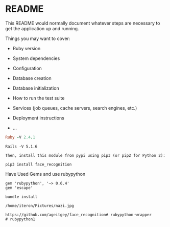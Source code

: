 # README

This README would normally document whatever steps are necessary to get the
application up and running.

Things you may want to cover:

* Ruby version

* System dependencies

* Configuration

* Database creation

* Database initialization

* How to run the test suite

* Services (job queues, cache servers, search engines, etc.)

* Deployment instructions

* ...
```````````````````Ruby -V
Ruby -V 2.4.1
``````````````````````````````````

``````````````````Rails -V
Rails -V 5.1.6
``````````````````````````````````

``````````````````````````````````
Then, install this module from pypi using pip3 (or pip2 for Python 2):

pip3 install face_recognition
``````````````````````````````````

Have Used Gems and use rubypython
```````````````````````````
gem 'rubypython', '~> 0.6.4' 
gem 'escape'
````````````````````````````

```````````````````
bundle install
```````````````````
``````````````````````````
/home/iteron/Pictures/nazi.jpg

```````````````````````````
```````````````Face Recognition Guide
https://github.com/ageitgey/face_recognition# rubypython-wrapper
# rubypython1
